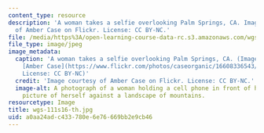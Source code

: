 ```yaml
---
content_type: resource
description: 'A woman takes a selfie overlooking Palm Springs, CA. Image courtesy
  of Amber Case on Flickr. License: CC BY-NC.'
file: /media/https%3A/open-learning-course-data-rc.s3.amazonaws.com/wgs-111-gender-media-collaborations-in-feminism-and-technology-spring-2016/a0aa24adc433780e6e76669bb2e9cb46_wgs-111s16-th.jpg
file_type: image/jpeg
image_metadata:
  caption: 'A woman takes a selfie overlooking Palm Springs, CA. (Image courtesy of
    [Amber Case](https://www.flickr.com/photos/caseorganic/16608336543/) on Flickr.
    License: CC BY-NC)'
  credit: 'Image courtesy of Amber Case on Flickr. License: CC BY-NC.'
  image-alt: A photograph of a woman holding a cell phone in front of her taking a
    picture of herself against a landscape of mountains.
resourcetype: Image
title: wgs-111s16-th.jpg
uid: a0aa24ad-c433-780e-6e76-669bb2e9cb46
---
```

